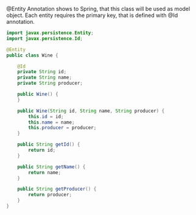 @Entity Annotation shows to Spring, that this class will be used as model object. Each entity requires the primary key, that is defined with @Id annotation.

```java
import javax.persistence.Entity;
import javax.persistence.Id;

@Entity
public class Wine {

    @Id
    private String id;
    private String name;
    private String producer;

    public Wine() {
    }

    public Wine(String id, String name, String producer) {
        this.id = id;
        this.name = name;
        this.producer = producer;
    }

    public String getId() {
        return id;
    }

    public String getName() {
        return name;
    }

    public String getProducer() {
        return producer;
    }
}
```